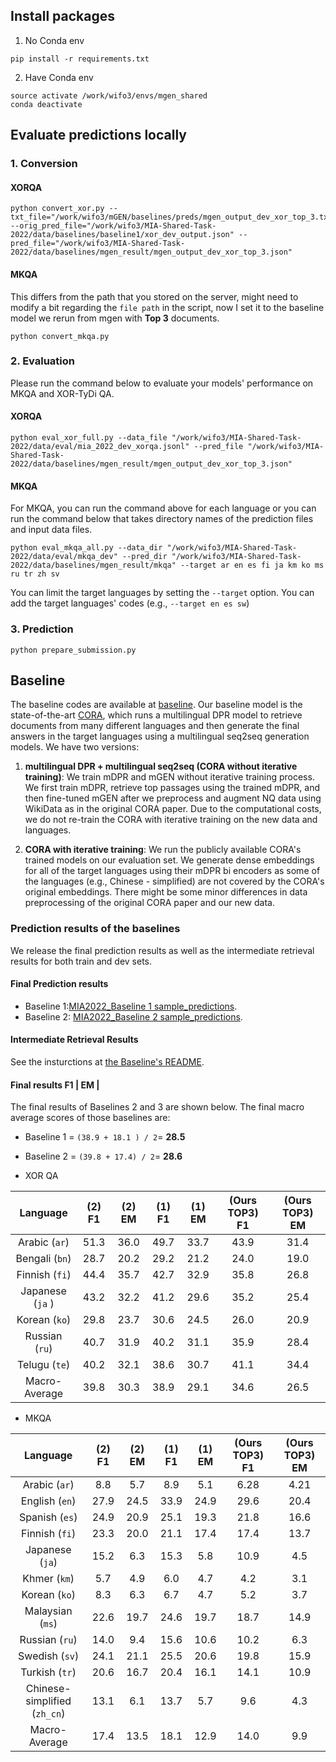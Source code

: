 ## Install packages
1. No Conda env
```
pip install -r requirements.txt
```

2. Have Conda env
```
source activate /work/wifo3/envs/mgen_shared
conda deactivate
```
## Evaluate predictions locally
### 1. Conversion

#### XORQA
```
python convert_xor.py --txt_file="/work/wifo3/mGEN/baselines/preds/mgen_output_dev_xor_top_3.txt" --orig_pred_file="/work/wifo3/MIA-Shared-Task-2022/data/baselines/baseline1/xor_dev_output.json" --pred_file="/work/wifo3/MIA-Shared-Task-2022/data/baselines/mgen_result/mgen_output_dev_xor_top_3.json"
```

#### MKQA

This differs from the path that you stored on the server, might need to modify a bit regarding the `file path` in the script, now I set it to the baseline model we rerun from mgen with **Top 3** documents.
```
python convert_mkqa.py
```

### 2. Evaluation

Please run the command below to evaluate your models' performance on MKQA and XOR-TyDi QA.

#### XORQA
```
python eval_xor_full.py --data_file "/work/wifo3/MIA-Shared-Task-2022/data/eval/mia_2022_dev_xorqa.jsonl" --pred_file "/work/wifo3/MIA-Shared-Task-2022/data/baselines/mgen_result/mgen_output_dev_xor_top_3.json"
```

#### MKQA
For MKQA, you can run the command above for each language or you can run the command below that takes directory names of the prediction files and input data files.

```
python eval_mkqa_all.py --data_dir "/work/wifo3/MIA-Shared-Task-2022/data/eval/mkqa_dev" --pred_dir "/work/wifo3/MIA-Shared-Task-2022/data/baselines/mgen_result/mkqa" --target ar en es fi ja km ko ms ru tr zh sv

```
You can limit the target languages by setting the `--target` option. You can add the target languages' codes (e.g., `--target en es sw`)

### 3. Prediction

```
python prepare_submission.py
```

## Baseline
The baseline codes are available at [baseline](baseline). 
Our baseline model is the state-of-the-art [CORA](https://github.com/AkariAsai/CORA), which runs a multilingual DPR model to retrieve documents from many different languages and then generate the final answers in the target languages using a multilingual seq2seq generation models. We have two versions:

1. **multilingual DPR + multilingual seq2seq (CORA without iterative training)**: We train mDPR and mGEN without iterative training process. We first train mDPR, retrieve top passages using the trained mDPR, and then fine-tuned mGEN after we preprocess and augment NQ data using WikiData as in the original CORA paper. Due to the computational costs, we do not re-train the CORA with iterative training on the new data and languages. 

2. **CORA with iterative training**: We run the publicly available CORA's trained models on our evaluation set. We generate dense embeddings for all of the target languages using their mDPR bi encoders as some of the languages (e.g., Chinese - simplified) are not covered by the CORA's original embeddings. There might be some minor differences in data preprocessing of the original CORA paper and our new data. 

### Prediction results of the baselines
We release the final prediction results as well as the intermediate retrieval results for both train and dev sets. 

#### Final Prediction results
- Baseline 1:[MIA2022_Baseline 1 sample_predictions](https://drive.google.com/drive/folders/14Xv6enk7j4d3QKTNbB5jGjaColNffwW_?usp=sharing). 
- Baseline 2: [MIA2022_Baseline 2 sample_predictions](https://drive.google.com/drive/folders/1ePQjLOWUNiF5mr6leAhw8OG-o1h55i75?usp=sharing). 

#### Intermediate Retrieval Results
See the insturctions at [the Baseline's README](https://github.com/mia-workshop/MIA-Shared-Task-2022/tree/main/baseline#intermediate-results----mdpr-retrieval-results). 

#### Final results F1 | EM |
The final results of Baselines 2 and 3 are shown below. The final macro average scores of those baselines are: 
- Baseline 1 = `(38.9 + 18.1 ) / 2`= **28.5** 
- Baseline 2 = `(39.8 + 17.4) / 2`= **28.6** 

- XOR QA 

| Language | (2) F1 | (2) EM |  (1) F1 | (1) EM |  (Ours TOP3) F1 | (Ours TOP3) EM |
| :-----: | :-------:| :------: |  :-------:| :------: |  :-------:| :------: |
| Arabic (`ar`) | 51.3 |  36.0 | 49.7 |  33.7 | 43.9 |31.4|
| Bengali (`bn`) | 28.7 | 20.2 | 29.2 | 21.2 | 24.0|19.0|
| Finnish (`fi`) | 44.4 | 35.7 | 42.7 | 32.9  | 35.8|26.8|
| Japanese (`ja` )| 43.2 | 32.2 | 41.2 | 29.6 | 35.2|25.4|
| Korean (`ko`) |  29.8 | 23.7 | 30.6 | 24.5 | 26.0|20.9|
| Russian (`ru`) |  40.7 | 31.9 | 40.2 | 31.1 | 35.9|28.4|
| Telugu (`te`) |  40.2 | 32.1 | 38.6 | 30.7 | 41.1|34.4|
| Macro-Average |  39.8 | 30.3 | 38.9| 29.1 | 34.6|26.5|

- MKQA

| Language | (2) F1 | (2) EM | (1) F1 | (1) EM |(Ours TOP3) F1 | (Ours TOP3) EM |
| :-----: | :-------:| :------: | :-------:| :------: |  :-------:| :------: |
| Arabic (`ar`) | 8.8  | 5.7 | 8.9 | 5.1 |6.28|4.21|
| English (`en`) | 27.9 | 24.5 | 33.9 | 24.9 |29.6|20.4|
| Spanish (`es`) | 24.9 | 20.9 | 25.1 | 19.3 |21.8|16.6|
| Finnish (`fi`) | 23.3 | 20.0 | 21.1 | 17.4 |17.4|13.7|
| Japanese (`ja`) | 15.2 | 6.3 | 15.3 | 5.8 |10.9|4.5|
| Khmer (`km`) |  5.7 | 4.9 | 6.0 | 4.7 |4.2|3.1|
| Korean (`ko`) |  8.3 | 6.3 |  6.7 | 4.7 |5.2|3.7|
| Malaysian (`ms`) | 22.6  |19.7 | 24.6 | 19.7 |18.7|14.9|
| Russian (`ru`) | 14.0  | 9.4 |  15.6  | 10.6 |10.2|6.3|
| Swedish (`sv`) |  24.1 | 21.1| 25.5 | 20.6|19.8|15.9|
| Turkish (`tr`) |  20.6 | 16.7 | 20.4 |  16.1 |14.1|10.9|
| Chinese-simplified (`zh_cn`) | 13.1  | 6.1 | 13.7  | 5.7 |9.6|4.3|
| Macro-Average  | 17.4 | 13.5 |  18.1  | 12.9 |14.0|9.9|
